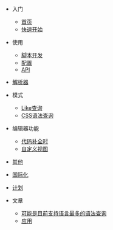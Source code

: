 
- 入门
    - [首页](/zh-Hans/README)
    - [快速开始](/zh-Hans/快速开始)
- 使用
    - [脚本开发](/zh-Hans/脚本开发)
    - [配置](/zh-Hans/配置)
    - <a href="api-docs/index.html" target="blank">API</a>
- [解析器](/zh-Hans/解析器)
- 模式
    - [Like查询](/zh-Hans/模式/like)
    - [CSS语法查询](/zh-Hans/模式/selector)
- 编辑器功能
    - [代码补全时](/zh-Hans/editor/snippet)
    - [自定义视图](/zh-Hans/editor/view)
- [其他](/zh-Hans/其他)
- [国际化](/zh-Hans/国际化)
- [计划](/zh-Hans/计划)

- 文章
    - [可能是目前支持语言最多的语法查询](/zh-Hans/article/code-recycle)
    - [应用](/zh-Hans/article/使用实例.md)